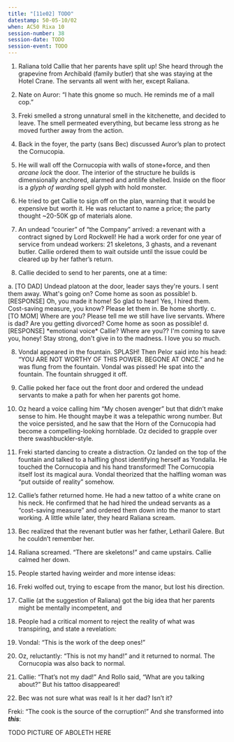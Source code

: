 ```yaml
---
title: "[11e02] TODO"
datestamp: 50-05-10/02
when: AC50 Rixa 10
session-number: 38
session-date: TODO
session-event: TODO
---
```


1. Raliana told Callie that her parents have split up! She heard through the grapevine from Archibald (family butler) that she was staying at the Hotel Crane. The servants all went with her, except Raliana.
2. Nate on Auror: “I hate this gnome so much. He reminds me of a mall cop.”
3. Freki smelled a strong unnatural smell in the kitchenette, and decided to leave. The smell permeated everything, but became less strong as he moved further away from the action.
4. Back in the foyer, the party (sans Bec) discussed Auror’s plan to protect the Cornucopia.

  1. He will wall off the Cornucopia with walls of stone+force, and then *arcane lock* the door. The interior of the structure he builds is dimensionally anchored, alarmed and antilife shelled. Inside on the floor is a *glyph of warding* spell glyph with hold monster.
  2. He tried to get Callie to sign off on the plan, warning that it would be expensive but worth it. He was reluctant to name a price; the party thought ~20-50K gp of materials alone.

5. An undead “courier” of “the Company” arrived: a revenant with a contract signed by Lord Rockwell! He had a work order for one year of service from undead workers: 21 skeletons, 3 ghasts, and a revenant butler. Callie ordered them to wait outside until the issue could be cleared up by her father’s return.
6. Callie decided to send to her parents, one at a time:

  a. [TO DAD] Undead platoon at the door, leader says they're yours. I sent them away. What's going on? Come home as soon as possible!
  b. [RESPONSE] Oh, you made it home! So glad to hear! Yes, I hired them. Cost-saving measure, you know? Please let them in. Be home shortly.
  c. [TO MOM] Where are you? Please tell me we still have live servants. Where is dad? Are you getting divorced? Come home as soon as possible!
  d. [RESPONSE] \*emotional voice\* Callie? Where are you?? I'm coming to save you, honey! Stay strong, don't give in to the madness. I love you so much.

8. Vondal appeared in the fountain. SPLASH! Then Pelor said into his head: “YOU ARE NOT WORTHY OF THIS POWER. BEGONE AT ONCE.” and he was flung from the fountain. Vondal was pissed! He spat into the fountain. The fountain shrugged it off.
9. Callie poked her face out the front door and ordered the undead servants to make a path for when her parents got home.
10. Oz heard a voice calling him “My chosen avenger” but that didn’t make sense to him. He thought maybe it was a telepathic wrong number. But the voice persisted, and he saw that the Horn of the Cornucopia had become a compelling-looking hornblade. Oz decided to grapple over there swashbuckler-style.
11. Freki started dancing to create a distraction. Oz landed on the top of the fountain and talked to a halfling ghost identifying herself as Yondalla. He touched the Cornucopia and his hand transformed! The Cornucopia itself lost its magical aura. Vondal theorized that the halfling woman was “put outside of reality” somehow.
12. Callie’s father returned home. He had a new tattoo of a white crane on his neck. He confirmed that he had hired the undead servants as a “cost-saving measure” and ordered them down into the manor to start working. A little while later, they heard Raliana scream.
13. Bec realized that the revenant butler was her father, Letharil Galere. But he couldn’t remember her.
14. Raliana screamed. “There are skeletons!” and came upstairs. Callie calmed her down.
15. People started having weirder and more intense ideas:

  1. Freki wolfed out, trying to escape from the manor, but lost his direction.
  2. Callie (at the suggestion of Raliana) got the big idea that her parents might be mentally incompetent, and

16. People had a critical moment to reject the reality of what was transpiring, and state a revelation:

  1. Vondal: “This is the work of the deep ones!”
  2. Oz, reluctantly: “This is not my hand!” and it returned to normal. The Cornucopia was also back to normal.
  3. Callie: “That’s not my dad!” And Rollo said, “What are you talking about?” But his tattoo disappeared!
  4. Bec was not sure what was real! Is it her dad? Isn’t it?

Freki: “The cook is the source of the corruption!” And she transformed into ***this***:

TODO PICTURE OF ABOLETH HERE
